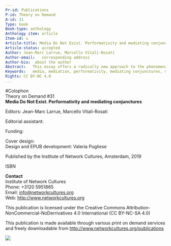 ```yaml
---
Pr-id: Publications
P-id: Theory on Demand
A-id: 31
Type: book
Book-type: anthology
Anthology item: article
Item-id: u
Article-title: Media Do Not Exist. Performativity and mediating conjunctures
Article-status: accepted
Author: Jean-Marc Larrue, Marcello Vitali-Rosati
Author-email:   corresponding address
Author-bio:  about the author
Abstract:   This essay offers a radically new approach to the phenomena of mediation, proposing a new understanding of the media processes that challenge the very notion of media. It begins with a historical overview of recent developments in Western thought on mediation, especially since the mid '80s and the emergence of Media Archaeology and Intermediality. While these developments are inseparable from the advent of digital technology, they have a long history.
Keywords:   media, mediation, performativity, mediating conjunctures, media archaeology, intermediality, digital technology, philosophy.
Rights: CC BY-NC 4.0
...
```


#Colophon <br />
Theory on Demand #31 <br />
**Media Do Not Exist. Performativity and mediating conjunctures**

Editors: Jean-Marc Larrue, Marcello Vitali-Rosati <br />

Editorial assistant: <br />


Funding: 

Cover design: <br />
Design and EPUB development: Valeria Pugliese <br />

Published by the Institute of Network Cultures, Amsterdam, 2019

ISBN 

**Contact** <br />
Institute of Network Cultures <br />
Phone: +3120 5951865 <br />
Email: info@networkcultures.org <br />
Web: http://www.networkcultures.org

This publication is licensed under the Creative Commons
Attribution-NonCommercial-NoDerrivatives 4.0 International (CC BY-NC-SA
4.0)

This publication is made available through various print on demand
services and freely downloadable from
http://www.networkcultures.org/publications

![](/Users/valeria/Desktop/INC/GitHub/TOD31MEDIADONOTEXIST/md/imgs/inclogo.jpg)